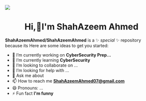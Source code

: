 <img data-target="animated-image.replacedImage" class="AnimatedImagePlayer-animatedImage" src="https://github.com/ShahAzeemAhmed/ShahAzeemAhmed/blob/main/SoftwareEngineer_GIF.gif" style="display: block; opacity: 1;">
 

<p></p>
 <h1><center> Hi,👋I'm ShahAzeem Ahmed<center></h1>


**ShahAzeemAhmed/ShahAzeemAhmed** is a ✨ _special_ ✨ repository because its 
Here are some ideas to get you started:

- 🔭 I’m currently working on <strong>CyberSecurity Prep... </strong>
- 🌱 I’m currently learning <strong>CyberSecurity </strong>
- 👯 I’m looking to collaborate on ...
- 🤔 I’m looking for help with ...
- 💬 Ask me about 
- 📫 How to reach me <strong><a href="mailto:ShahAzeemAhmed07@gmail.com">ShahAzeemAhmed07@gmail.com</a></strong>
- 😄 Pronouns: ...
- ⚡ Fun fact <strong> I'm funny </strong>
